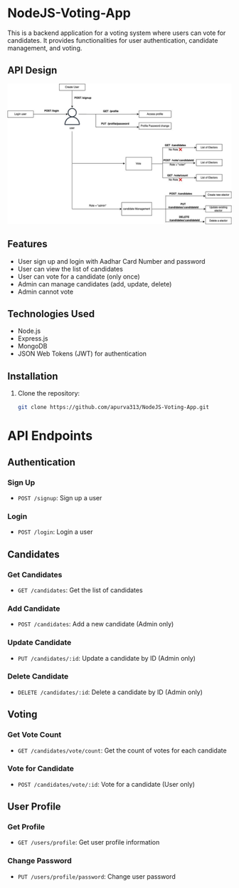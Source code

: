 # NodeJS-Voting-App

This is a backend application for a voting system where users can vote for candidates. It provides functionalities for user authentication, candidate management, and voting.

## API Design
![Voting App API Design](<𝗔𝗣𝗜 𝗗𝗲𝘀𝗶𝗴𝗻 𝗳𝗼𝗿 𝗩𝗼𝘁𝗶𝗻𝗴 𝗔𝗽𝗽 𝗣𝗿𝗼𝗷𝗲𝗰𝘁.jpg>)


## Features

- User sign up and login with Aadhar Card Number and password
- User can view the list of candidates
- User can vote for a candidate (only once)
- Admin can manage candidates (add, update, delete)
- Admin cannot vote

## Technologies Used

- Node.js
- Express.js
- MongoDB
- JSON Web Tokens (JWT) for authentication

## Installation

1. Clone the repository:

   ```bash
   git clone https://github.com/apurva313/NodeJS-Voting-App.git


# API Endpoints

## Authentication

### Sign Up
- `POST /signup`: Sign up a user

### Login
- `POST /login`: Login a user

## Candidates

### Get Candidates
- `GET /candidates`: Get the list of candidates

### Add Candidate
- `POST /candidates`: Add a new candidate (Admin only)

### Update Candidate
- `PUT /candidates/:id`: Update a candidate by ID (Admin only)

### Delete Candidate
- `DELETE /candidates/:id`: Delete a candidate by ID (Admin only)

## Voting

### Get Vote Count
- `GET /candidates/vote/count`: Get the count of votes for each candidate

### Vote for Candidate
- `POST /candidates/vote/:id`: Vote for a candidate (User only)

## User Profile

### Get Profile
- `GET /users/profile`: Get user profile information

### Change Password
- `PUT /users/profile/password`: Change user password
 
